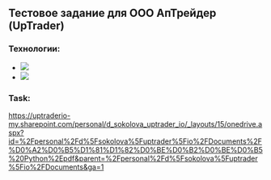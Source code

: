 ## Тестовое задание для ООО АпТрейдер (UpTrader)

### Технологии:
- ![](https://img.shields.io/badge/Python-3.10.0-black?style=flat&logo=python&logoColor=blue)
- ![](https://img.shields.io/badge/Django-4.1.4-black?style=flat&logo=django&logoColor=red)

### Task:
https://uptraderio-my.sharepoint.com/personal/d_sokolova_uptrader_io/_layouts/15/onedrive.aspx?id=%2Fpersonal%2Fd%5Fsokolova%5Fuptrader%5Fio%2FDocuments%2F%D0%A2%D0%B5%D1%81%D1%82%D0%BE%D0%B2%D0%BE%D0%B5%20Python%2Epdf&parent=%2Fpersonal%2Fd%5Fsokolova%5Fuptrader%5Fio%2FDocuments&ga=1